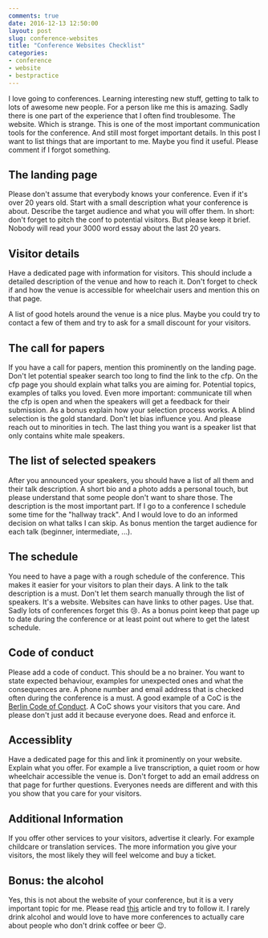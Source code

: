 ```yaml
---
comments: true
date: 2016-12-13 12:50:00
layout: post
slug: conference-websites
title: "Conference Websites Checklist"
categories:
- conference
- website
- bestpractice
---
```

I love going to conferences. Learning interesting new stuff, getting to talk
to lots of awesome new people. For a person like me this is amazing. Sadly
there is one part of the experience that I often find troublesome.  The
website.  Which is strange. This is one of the most important communication
tools for the conference. And still most forget important details. In this post
I want to list things that are important to me. Maybe you find it
useful. Please comment if I forgot something.

## The landing page

Please don't assume that everybody knows your conference. Even if it's
over 20 years old. Start with a small description what your conference is
about. Describe the target audience and what you will offer them. In short:
don't forget to pitch the conf to potential visitors. But please keep it
brief. Nobody will read your 3000 word essay about the last 20 years.

## Visitor details

Have a dedicated page with information for visitors. This should include a
detailed description of the venue and how to reach it. Don't forget to
check if and how the venue is accessible for wheelchair users and mention
this on that page.

A list of good hotels around the venue is a nice plus. Maybe you could try to
contact a few of them and try to ask for a small discount for your
visitors.

## The call for papers

If you have a call for papers, mention this prominently on the landing page.
Don't let potential speaker search too long to find the link to the cfp.
On the cfp page you should explain what talks you are aiming for. Potential
topics, examples of talks you loved. Even more important: communicate till when
the cfp is open and when the speakers will get a feedback for their submission.
As a bonus explain how your selection process works. A blind selection is the
gold standard. Don't let bias influence you.  And please reach out to
minorities in tech. The last thing you want is a speaker list that only
contains white male speakers.

## The list of selected speakers

After you announced your speakers, you should have a list of all them and
their talk description. A short bio and a photo adds a personal touch, but
please understand that some people don't want to share those. The
description is the most important part. If I go to a conference I schedule
some time for the "hallway track". And I would love to do an informed decision
on what talks I can skip. As bonus mention the target audience for each talk
(beginner, intermediate, ...).

## The schedule

You need to have a page with a rough schedule of the conference. This makes it
easier for your visitors to plan their days. A link to the talk description is
a must. Don't let them search manually through the list of speakers.
It's a website. Websites can have links to other pages. Use that. Sadly lots of
conferences forget this :cry:. As a bonus point keep that page up to date
during the conference or at least point out where to get the latest schedule.

## Code of conduct

Please add a code of conduct. This should be a no brainer. You want to state
expected behaviour, examples for unexpected ones and what the consequences
are. A phone number and email address that is checked often during the
conference is a must. A good example of a CoC is the [Berlin Code
of Conduct](http://berlincodeofconduct.org/). A CoC shows your visitors that
you care. And please don't just add it because everyone does. Read and
enforce it.

## Accessiblity

Have a dedicated page for this and link it prominently on your website. Explain
what you offer. For example a live transcription, a quiet room or how
wheelchair accessible the venue is. Don't forget to add an email address on
that page for further questions. Everyones needs are different and with this
you show that you care for your visitors.

## Additional Information

If you offer other services to your visitors, advertise it clearly. For example
childcare or translation services. The more information you give your visitors,
the most likely they will feel welcome and buy a ticket.

## Bonus: the alcohol

Yes, this is not about the website of your conference, but it is a very
important topic for me. Please read [this](https://modelviewculture.com/pieces/alcohol-and-inclusivity-planning-tech-events-with-non-alcoholic-options)
article and try to follow it. I rarely drink alcohol and would love to have
more conferences to actually care about people who don't drink coffee or beer
:wink:.

